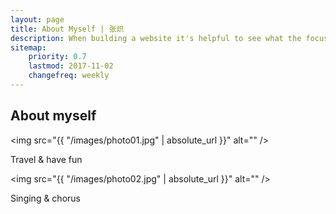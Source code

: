 ```yaml
---
layout: page
title: About Myself | 张炽
description: When building a website it's helpful to see what the focus of your site is. This page is an example of how to show a website's focus.
sitemap:
    priority: 0.7
    lastmod: 2017-11-02
    changefreq: weekly
---
```

## About myself

<span class="image main"><img src="{{ "/images/photo01.jpg" | absolute_url }}" alt="" /></span>

Travel & have fun 

<span class="image main"><img src="{{ "/images/photo02.jpg" | absolute_url }}" alt="" /></span>

Singing & chorus